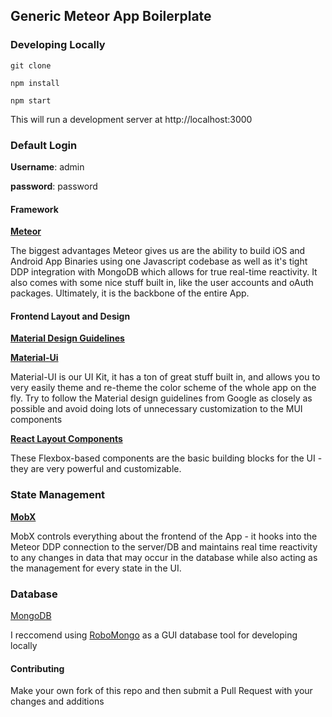 ## Generic Meteor App Boilerplate

### Developing Locally

```
git clone
```

```
npm install
```

```
npm start
```

This will run a development server at http://localhost:3000

### Default Login

**Username**: admin

**password**: password

#### Framework

[**Meteor**](https://www.meteor.com/)

The biggest advantages Meteor gives us are the ability to build iOS and Android App Binaries using one Javascript codebase as well as it's tight DDP integration with MongoDB which allows for true
real-time reactivity. It also comes with some nice stuff built in, like the user accounts and oAuth packages. Ultimately, it is the backbone of the entire App.

#### Frontend Layout and Design

[**Material Design Guidelines**](https://material.io/guidelines/)

[**Material-Ui**](http://www.material-ui.com/#/)

Material-UI is our UI Kit, it has a ton of great stuff built in, and allows you to very easily theme and re-theme the color scheme of the whole app on the fly. Try to follow the Material design
guidelines from Google as closely as possible and avoid doing lots of unnecessary customization to the MUI components

[**React Layout Components**](https://github.com/rofrischmann/react-layout-components)

These Flexbox-based components are the basic building blocks for the UI - they are very powerful and customizable.

### State Management

[**MobX**](https://mobx.js.org/)

MobX controls everything about the frontend of the App - it hooks into the Meteor DDP connection to the server/DB and maintains real time reactivity to any changes in data that may occur in the
database while also acting as the management for every state in the UI.

### Database

[MongoDB](https://www.mongodb.com/)

I reccomend using [RoboMongo](https://robomongo.org/) as a GUI database tool for developing locally

#### Contributing

Make your own fork of this repo and then submit a Pull Request with your changes and additions
